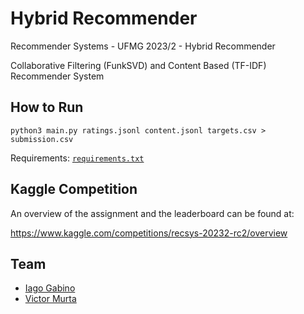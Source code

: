 # Hybrid Recommender
Recommender Systems - UFMG 2023/2 - Hybrid Recommender

Collaborative Filtering (FunkSVD) and Content Based (TF-IDF) Recommender System

## How to Run
```python3 main.py ratings.jsonl content.jsonl targets.csv > submission.csv```

Requirements: [```requirements.txt```](requirements.txt)

## Kaggle Competition
An overview of the assignment and the leaderboard can be found at:

https://www.kaggle.com/competitions/recsys-20232-rc2/overview

## Team
- [Iago Gabino](https://github.com/IagoGabino)
- [Victor Murta](https://github.com/VictorANM2/)
